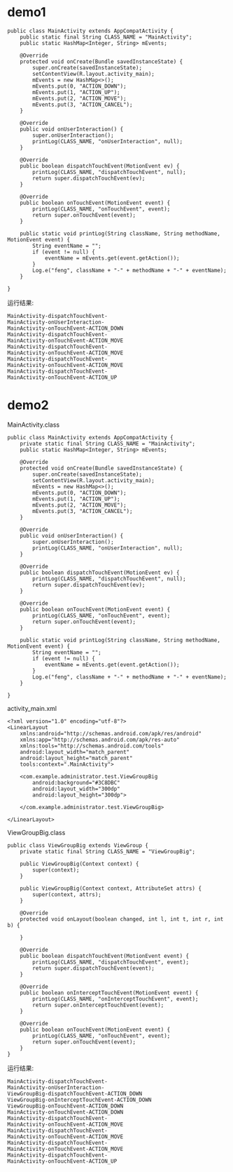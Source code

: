 # demo1 #

	public class MainActivity extends AppCompatActivity {
	    public static final String CLASS_NAME = "MainActivity";
	    public static HashMap<Integer, String> mEvents;
	
	    @Override
	    protected void onCreate(Bundle savedInstanceState) {
	        super.onCreate(savedInstanceState);
	        setContentView(R.layout.activity_main);
	        mEvents = new HashMap<>();
	        mEvents.put(0, "ACTION_DOWN");
	        mEvents.put(1, "ACTION_UP");
	        mEvents.put(2, "ACTION_MOVE");
	        mEvents.put(3, "ACTION_CANCEL");
	    }
	
	    @Override
	    public void onUserInteraction() {
	        super.onUserInteraction();
	        printLog(CLASS_NAME, "onUserInteraction", null);
	    }
	
	    @Override
	    public boolean dispatchTouchEvent(MotionEvent ev) {
	        printLog(CLASS_NAME, "dispatchTouchEvent", null);
	        return super.dispatchTouchEvent(ev);
	    }
	
	    @Override
	    public boolean onTouchEvent(MotionEvent event) {
	        printLog(CLASS_NAME, "onTouchEvent", event);
	        return super.onTouchEvent(event);
	    }
	
	    public static void printLog(String className, String methodName, MotionEvent event) {
	        String eventName = "";
	        if (event != null) {
	            eventName = mEvents.get(event.getAction());
	        }
	        Log.e("feng", className + "-" + methodName + "-" + eventName);
	    }
	
	}



运行结果:

	MainActivity-dispatchTouchEvent-
	MainActivity-onUserInteraction-
	MainActivity-onTouchEvent-ACTION_DOWN
	MainActivity-dispatchTouchEvent-
	MainActivity-onTouchEvent-ACTION_MOVE
	MainActivity-dispatchTouchEvent-
	MainActivity-onTouchEvent-ACTION_MOVE
	MainActivity-dispatchTouchEvent-
	MainActivity-onTouchEvent-ACTION_MOVE
	MainActivity-dispatchTouchEvent-
	MainActivity-onTouchEvent-ACTION_UP


# demo2 #

MainActivity.class

	public class MainActivity extends AppCompatActivity {
	    private static final String CLASS_NAME = "MainActivity";
	    public static HashMap<Integer, String> mEvents;
	
	    @Override
	    protected void onCreate(Bundle savedInstanceState) {
	        super.onCreate(savedInstanceState);
	        setContentView(R.layout.activity_main);
	        mEvents = new HashMap<>();
	        mEvents.put(0, "ACTION_DOWN");
	        mEvents.put(1, "ACTION_UP");
	        mEvents.put(2, "ACTION_MOVE");
	        mEvents.put(3, "ACTION_CANCEL");
	    }
	
	    @Override
	    public void onUserInteraction() {
	        super.onUserInteraction();
	        printLog(CLASS_NAME, "onUserInteraction", null);
	    }
	
	    @Override
	    public boolean dispatchTouchEvent(MotionEvent ev) {
	        printLog(CLASS_NAME, "dispatchTouchEvent", null);
	        return super.dispatchTouchEvent(ev);
	    }
	
	    @Override
	    public boolean onTouchEvent(MotionEvent event) {
	        printLog(CLASS_NAME, "onTouchEvent", event);
	        return super.onTouchEvent(event);
	    }
	
	    public static void printLog(String className, String methodName, MotionEvent event) {
	        String eventName = "";
	        if (event != null) {
	            eventName = mEvents.get(event.getAction());
	        }
	        Log.e("feng", className + "-" + methodName + "-" + eventName);
	    }
	
	}

activity_main.xml

	<?xml version="1.0" encoding="utf-8"?>
	<LinearLayout
	    xmlns:android="http://schemas.android.com/apk/res/android"
	    xmlns:app="http://schemas.android.com/apk/res-auto"
	    xmlns:tools="http://schemas.android.com/tools"
	    android:layout_width="match_parent"
	    android:layout_height="match_parent"
	    tools:context=".MainActivity">
	
	    <com.example.administrator.test.ViewGroupBig
	        android:background="#3C8DBC"
	        android:layout_width="300dp"
	        android:layout_height="300dp">
	
	    </com.example.administrator.test.ViewGroupBig>
	
	</LinearLayout>

ViewGroupBig.class

	public class ViewGroupBig extends ViewGroup {
	    private static final String CLASS_NAME = "ViewGroupBig";
	
	    public ViewGroupBig(Context context) {
	        super(context);
	    }
	
	    public ViewGroupBig(Context context, AttributeSet attrs) {
	        super(context, attrs);
	    }
	
	    @Override
	    protected void onLayout(boolean changed, int l, int t, int r, int b) {
	
	    }
	
	    @Override
	    public boolean dispatchTouchEvent(MotionEvent event) {
	        printLog(CLASS_NAME, "dispatchTouchEvent", event);
	        return super.dispatchTouchEvent(event);
	    }
	
	    @Override
	    public boolean onInterceptTouchEvent(MotionEvent event) {
	        printLog(CLASS_NAME, "onInterceptTouchEvent", event);
	        return super.onInterceptTouchEvent(event);
	    }
	
	    @Override
	    public boolean onTouchEvent(MotionEvent event) {
	        printLog(CLASS_NAME, "onTouchEvent", event);
	        return super.onTouchEvent(event);
	    }
	}

运行结果:

	MainActivity-dispatchTouchEvent-
	MainActivity-onUserInteraction-
	ViewGroupBig-dispatchTouchEvent-ACTION_DOWN
	ViewGroupBig-onInterceptTouchEvent-ACTION_DOWN
	ViewGroupBig-onTouchEvent-ACTION_DOWN
	MainActivity-onTouchEvent-ACTION_DOWN
	MainActivity-dispatchTouchEvent-
	MainActivity-onTouchEvent-ACTION_MOVE
	MainActivity-dispatchTouchEvent-
	MainActivity-onTouchEvent-ACTION_MOVE
	MainActivity-dispatchTouchEvent-
	MainActivity-onTouchEvent-ACTION_MOVE
	MainActivity-dispatchTouchEvent-
	MainActivity-onTouchEvent-ACTION_UP

